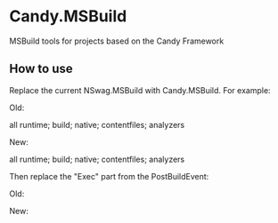 # Candy.MSBuild

MSBuild tools for projects based on the Candy Framework

## How to use 

Replace the current NSwag.MSBuild with Candy.MSBuild. For example:

Old:

  <ItemGroup>
    <PackageReference Include="NSwag.MSBuild" Version="13.18.0">
      <PrivateAssets>all</PrivateAssets>
      <IncludeAssets>runtime; build; native; contentfiles; analyzers</IncludeAssets>
    </PackageReference>
  </ItemGroup>
  
New:

  <ItemGroup>
    <PackageReference Include="Candy.MSBuild" Version="1.0.0">
      <PrivateAssets>all</PrivateAssets>
      <IncludeAssets>runtime; build; native; contentfiles; analyzers</IncludeAssets>
    </PackageReference>
  </ItemGroup>
  
Then replace the "Exec" part from the PostBuildEvent:

Old:

  <Target Name="NSwag" AfterTargets="PostBuildEvent" Condition="'$(Configuration)' == 'Debug' AND '$(TargetFramework)' == 'net6.0' ">
    <Copy SourceFiles="@(Reference)" DestinationFolder="$(OutDir)References" />
    <Exec Command="$(NSwagExe_Net70) run nswag.json /variables:Configuration=$(Configuration)" />
    <RemoveDir Directories="$(OutDir)References" />
  </Target>
  
New:

  <Target Name="NSwag" AfterTargets="PostBuildEvent" Condition="'$(Configuration)' == 'Debug' AND '$(TargetFramework)' == 'net6.0' ">
    <Copy SourceFiles="@(Reference)" DestinationFolder="$(OutDir)References" />
    <Exec Command="$(Candy) run nswag.json" />
    <RemoveDir Directories="$(OutDir)References" />
  </Target>